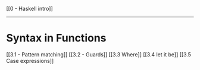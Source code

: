 [[0 - Haskell intro]]

----
# Syntax in Functions
[[3.1 - Pattern matching]]
[[3.2 - Guards]]
[[3.3 Where]]
[[3.4 let it be]]
[[3.5 Case expressions]]










